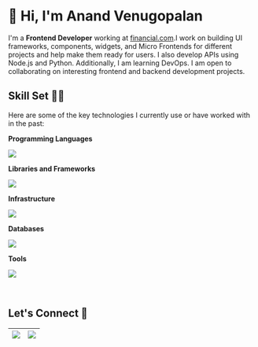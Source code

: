 
<h1>👋 Hi, I'm Anand Venugopalan</h1>

I'm a **Frontend Developer** working at [financial.com](https://financial.com/).I work on building UI frameworks, components, widgets, and Micro Frontends for different projects and help make them ready for users. I also develop APIs using Node.js and Python. Additionally, I am learning DevOps. I am open to collaborating on interesting frontend and backend development projects.

## Skill Set :man_technologist:

Here are some of the key technologies I currently use or have worked with in the past:

**Programming Languages**

<p align="left">
  <img src="https://skillicons.dev/icons?i=js,ts,python" />
</p>

**Libraries and Frameworks**

<p align="left">
  <img src="https://skillicons.dev/icons?i=angular,vue,react,flask,express" />
</p>

**Infrastructure**

<p align="left">
  <img src="https://skillicons.dev/icons?i=docker,kubernetes,jenkins,terraform,ansible" />
</p>

**Databases**

<p align="left">
  <img src="https://skillicons.dev/icons?i=sql,mongodb,elasticsearch" />
</p>


**Tools**

<p align="left">
  <img src="https://skillicons.dev/icons?i=linux,git,linux" />
</p>

<br>

## Let's Connect :handshake:

<a href="https://www.linkedin.com/in/anand-v-89330b16"><img src="https://skillicons.dev/icons?i=linkedin" /></a>|<a href="mailto:anandvg46@gmail.com"><img src="https://skillicons.dev/icons?i=gmail" /></a>
|--|--|

